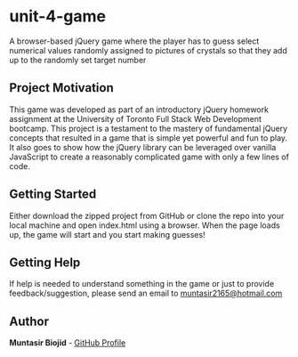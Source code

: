 # unit-4-game

A browser-based jQuery game where the player has to guess select numerical values randomly assigned to pictures of crystals so that they add up to the randomly set target number

## Project Motivation

This game was developed as part of an introductory jQuery homework assignment at the University of Toronto Full Stack Web Development bootcamp. This project is a testament to the mastery of fundamental jQuery concepts that resulted in a game that is simple yet powerful and fun to play. It also goes to show how the jQuery library can be leveraged over vanilla JavaScript to create a reasonably complicated game with only a few lines of code.

## Getting Started

Either download the zipped project from GitHub or clone the repo into your local machine and open index.html using a browser. When the page loads up, the game will start and you start making guesses!

## Getting Help

If help is needed to understand something in the game or just to provide feedback/suggestion, please send an email to muntasir2165@hotmail.com

## Author

**Muntasir Biojid** - [GitHub Profile](https://github.com/muntasir2165)